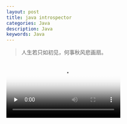 ```yaml
---
layout: post
title: java introspector
categories: Java
description: Java
keywords: Java
---
```


> 人生若只如初见，何事秋风悲画扇。

<video id="video" controls="" preload="none" poster="http://www.merryyou.cn/mp4/java04.png">
      <source id="mp4" src="http://www.merryyou.cn/mp4/java04.mp4" type="video/mp4">

    </video>

## 概述

// TODO
